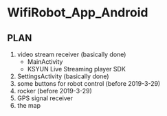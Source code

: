 # WifiRobot_App_Android

## PLAN
1. video stream receiver (basically done)
    - MainActivity
    - KSYUN Live Streaming player SDK
2. SettingsActivity (basically done)
3. some buttons for robot control (before 2019-3-29)
4. rocker (before 2019-3-29)
5. GPS signal receiver
6. the map
